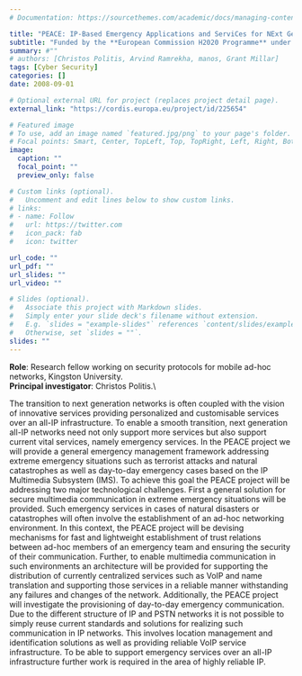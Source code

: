 ```yaml
---
# Documentation: https://sourcethemes.com/academic/docs/managing-content/

title: "PEACE: IP-Based Emergency Applications and ServiCes for NExt Generation Networks"
subtitle: "Funded by the **European Commission H2020 Programme** under **Grant agreement ID: 225654** (1 September 2008 to 31 January 2011)"
summary: #""
# authors: [Christos Politis, Arvind Ramrekha, manos, Grant Millar]
tags: [Cyber Security]
categories: []
date: 2008-09-01

# Optional external URL for project (replaces project detail page).
external_link: "https://cordis.europa.eu/project/id/225654"

# Featured image
# To use, add an image named `featured.jpg/png` to your page's folder.
# Focal points: Smart, Center, TopLeft, Top, TopRight, Left, Right, BottomLeft, Bottom, BottomRight.
image:
  caption: ""
  focal_point: ""
  preview_only: false

# Custom links (optional).
#   Uncomment and edit lines below to show custom links.
# links:
# - name: Follow
#   url: https://twitter.com
#   icon_pack: fab
#   icon: twitter

url_code: ""
url_pdf: ""
url_slides: ""
url_video: ""

# Slides (optional).
#   Associate this project with Markdown slides.
#   Simply enter your slide deck's filename without extension.
#   E.g. `slides = "example-slides"` references `content/slides/example-slides.md`.
#   Otherwise, set `slides = ""`.
slides: ""
---
```

**Role**: Research fellow working on security protocols for mobile ad-hoc networks, Kingston University.\
**Principal investigator**: Christos Politis.\

The transition to next generation networks is often coupled with the vision of innovative services providing personalized and customisable services over an all-IP infrastructure. To enable a smooth transition, next generation all-IP networks need not only support more services but also support current vital services, namely emergency services. In the PEACE project we will provide a general emergency management framework addressing extreme emergency situations such as terrorist attacks and natural catastrophes as well as day-to-day emergency cases based on the IP Multimedia Subsystem (IMS). To achieve this goal the PEACE project will be addressing two major technological challenges. First a general solution for secure multimedia communication in extreme emergency situations will be provided. Such emergency services in cases of natural disasters or catastrophes will often involve the establishment of an ad-hoc networking environment. In this context, the PEACE project will be devising mechanisms for fast and lightweight establishment of trust relations between ad-hoc members of an emergency team and ensuring the security of their communication. Further, to enable multimedia communication in such environments an architecture will be provided for supporting the distribution of currently centralized services such as VoIP and name translation and supporting those services in a reliable manner withstanding any failures and changes of the network. Additionally, the PEACE project will investigate the provisioning of day-to-day emergency communication. Due to the different structure of IP and PSTN networks it is not possible to simply reuse current standards and solutions for realizing such communication in IP networks. This involves location management and identification solutions as well as providing reliable VoIP service infrastructure. To be able to support emergency services over an all-IP infrastructure further work is required in the area of highly reliable IP.
